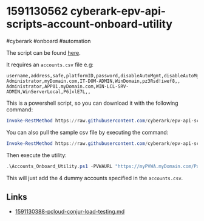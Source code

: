 # 1591130562 cyberark-epv-api-scripts-account-onboard-utility
#cyberark #onboard #automation

The script can be found [here](https://github.com/cyberark/epv-api-scripts/tree/master/Account%20Onboard%20Utility).

It requires an `accounts.csv` file e.g:
```cvs
username,address,safe,platformID,password,disableAutoMgmt,disableAutoMgmtReason
Administrator,myDomain.com,IT-DOM-ADMIN,WinDomain,pz3Rsd!iwef8,,
Administrator,APP01.myDomain.com,WIN-LCL-SRV-ADMIN,WinServerLocal,P6]xlE7L,,
```


This is a powershell script, so you can download it with the following command:
```powershell
Invoke-RestMethod https://raw.githubusercontent.com/cyberark/epv-api-scripts/master/Account%20Onboard%20Utility/Accounts_Onboard_Utility.ps1 | Set-Content -Path ./Accounts_Onboard_Utility.ps1
```

You can also pull the sample csv file by executing the command:
```powershell
Invoke-RestMethod https://raw.githubusercontent.com/cyberark/epv-api-scripts/master/Account%20Onboard%20Utility/sample_accounts.csv | Set-Content -Path "./account.csv"
```


Then execute the utility:
```powershell
.\Accounts_Onboard_Utility.ps1 -PVWAURL "https://myPVWA.myDomain.com/PasswordVault"  -CsvPath .\accounts.csv -Create
```

This will just add the 4 dummy accounts specified in the `accounts.csv`.


## Links
- [1591130388-pcloud-conjur-load-testing.md](1591130388-pcloud-conjur-load-testing.md)
